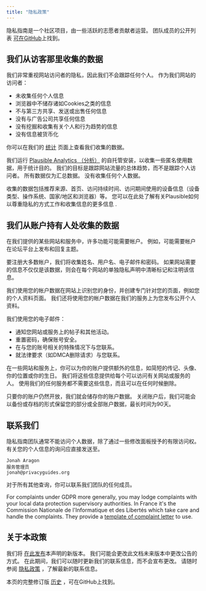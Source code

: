 ```yaml
---
title: "隐私政策"
---
```


隐私指南是一个社区项目，由一些活跃的志愿者贡献者运营。 团队成员的公开列表 [可在GitHub](https://github.com/orgs/privacyguides/people)上找到。

## 我们从访客那里收集的数据

我们非常重视网站访问者的隐私，因此我们不会跟踪任何个人。 作为我们网站的访问者：

- 未收集任何个人信息
- 浏览器中不储存诸如Cookies之类的信息
- 不与第三方共享、发送或出售任何信息
- 没有与广告公司共享任何信息
- 没有挖掘和收集有关个人和行为趋势的信息
- 没有信息被货币化

你可以在我们的 [统计](statistics.md) 页面上查看我们收集的数据。

我们运行 [Plausible Analytics （分析）](https://plausible.io) 的自托管安装，以收集一些匿名使用数据，用于统计目的。 我们的目标是跟踪网站流量的总体趋势，而不是跟踪个人访问者。 所有数据仅为汇总数据。 没有收集任何个人数据。

收集的数据包括推荐来源、首页、访问持续时间、访问期间使用的设备信息（设备类型、操作系统、国家/地区和浏览器）等。 您可以在此处了解有关Plausible如何以尊重隐私的方式工作和收集信息的更多信息 [](https://plausible.io/data-policy).

## 我们从账户持有人处收集的数据

在我们提供的某些网站和服务中，许多功能可能需要帐户。 例如，可能需要帐户在论坛平台上发布和回复主题。

要注册大多数帐户，我们将收集姓名、用户名、电子邮件和密码。 如果网站需要的信息不仅仅是该数据，则会在每个网站的单独隐私声明中清晰标记和注明该信息。

我们使用您的帐户数据在网站上识别您的身份，并创建专门针对您的页面，例如您的个人资料页面。 我们还将使用您的帐户数据在我们的服务上为您发布公开个人资料。

我们使用您的电子邮件：

- 通知您网站或服务上的帖子和其他活动。
- 重置密码，确保账号安全。
- 在与您的账号相关的特殊情况下与您联系。
- 就法律要求（如DMCA删除请求）与您联系。

在一些网站和服务上，你可以为你的账户提供额外的信息，如简短的传记、头像、你的位置或你的生日。 我们将这些信息提供给每个可以访问有关网站或服务的人。 使用我们的任何服务都不需要这些信息，而且可以在任何时候删除。

只要你的账户仍然开放，我们就会储存你的账户数据。 关闭账户后，我们可能会以备份或存档的形式保留您的部分或全部账户数据，最长时间为90天。

## 联系我们

隐私指南团队通常不能访问个人数据，除了通过一些修改面板授予的有限访问权。 有关您的个人信息的询问应直接发送至。

```text
Jonah Aragon
服务管理员
jonah@privacyguides.org
```

对于所有其他查询，你可以联系我们团队的任何成员。

For complaints under GDPR more generally, you may lodge complaints with your local data protection supervisory authorities. In France it's the Commission Nationale de l'Informatique et des Libertés which take care and handle the complaints. They provide a [template of complaint letter](https://www.cnil.fr/en/plaintes) to use.

## 关于本政策

我们将 [在此发布](privacy-policy.md)本声明的新版本。 我们可能会更改此文档未来版本中更改公告的方式。 在此期间，我们可以随时更新我们的联系信息，而不会宣布更改。 请随时参阅 [隐私政策](privacy-policy.md) ，了解最新的联系信息。

本页的完整修订版 [历史](https://github.com/privacyguides/privacyguides.org/commits/main/docs/about/privacy-policy.md) ，可在GitHub上找到。

